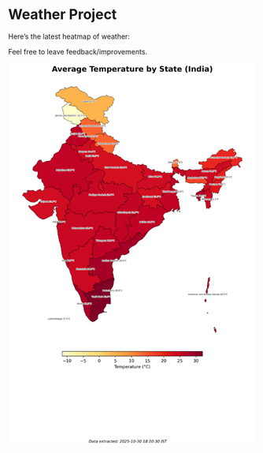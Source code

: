 # Weather Project

Here’s the latest heatmap of weather:

Feel free to leave feedback/improvements.

![India Heatmap](docs/assets/india_heatmap.png?v=035CC0)
